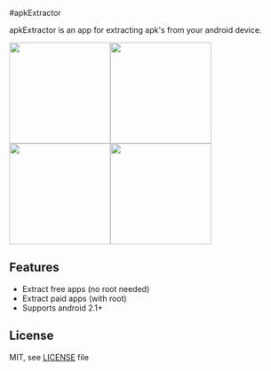 #apkExtractor

apkExtractor is an app for extracting apk's from your android device.

<img src=https://raw.githubusercontent.com/axxapy/apkExtractor/screenshots/screenshots/one.png width=182><img src=https://raw.githubusercontent.com/axxapy/apkExtractor/screenshots/screenshots/two.png width=182><img src=https://raw.githubusercontent.com/axxapy/apkExtractor/screenshots/screenshots/five.png width=182><img src=https://raw.githubusercontent.com/axxapy/apkExtractor/screenshots/screenshots/three.png width=182>

Features
--------

* Extract free apps (no root needed)
* Extract paid apps (with root)
* Supports android 2.1+

License
-------
MIT, see [LICENSE](https://raw.githubusercontent.com/axxapy/apkExtractor/master/LICENSE) file
